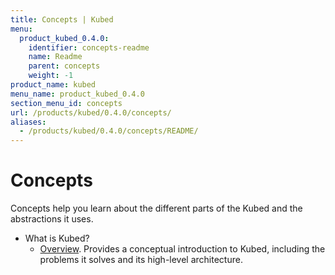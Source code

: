 ```yaml
---
title: Concepts | Kubed
menu:
  product_kubed_0.4.0:
    identifier: concepts-readme
    name: Readme
    parent: concepts
    weight: -1
product_name: kubed
menu_name: product_kubed_0.4.0
section_menu_id: concepts
url: /products/kubed/0.4.0/concepts/
aliases:
  - /products/kubed/0.4.0/concepts/README/
---
```


# Concepts

Concepts help you learn about the different parts of the Kubed and the abstractions it uses.

- What is Kubed?
  - [Overview](/products/kubed/0.4.0/concepts/what-is-kubed/overview). Provides a conceptual introduction to Kubed, including the problems it solves and its high-level architecture.
